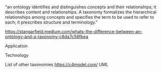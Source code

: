 "an ontology identifies and distinguishes concepts and their relationships; it describes content and relationships. A taxonomy formalizes the hierarchical relationships among concepts and specifies the term to be used to refer to each; it prescribes structure and terminology."

https://stangarfield.medium.com/whats-the-difference-between-an-ontology-and-a-taxonomy-c8da7c56fbea




Application




Technology



List of other taxonomies
https://c4model.com/
UML